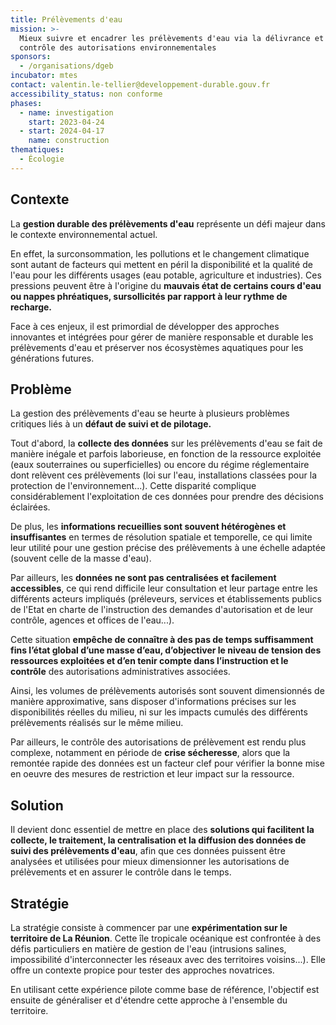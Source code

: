 ```yaml
---
title: Prélèvements d'eau
mission: >-
  Mieux suivre et encadrer les prélèvements d'eau via la délivrance et le
  contrôle des autorisations environnementales
sponsors:
  - /organisations/dgeb
incubator: mtes
contact: valentin.le-tellier@developpement-durable.gouv.fr
accessibility_status: non conforme
phases:
  - name: investigation
    start: 2023-04-24
  - start: 2024-04-17
    name: construction
thematiques:
  - Écologie
---
```

## Contexte

La **gestion durable des prélèvements d'eau** représente un défi majeur dans le contexte environnemental actuel. 

En effet, la surconsommation, les pollutions et le changement climatique sont autant de facteurs qui mettent en péril la disponibilité et la qualité de l'eau pour les différents usages (eau potable, agriculture et industries). Ces pressions peuvent être à l'origine du **mauvais état de certains cours d'eau ou nappes phréatiques, sursollicités par rapport à leur rythme de recharge.**

Face à ces enjeux, il est primordial de développer des approches innovantes et intégrées pour gérer de manière responsable et durable les prélèvements d'eau et préserver nos écosystèmes aquatiques pour les générations futures.

## Problème

La gestion des prélèvements d'eau se heurte à plusieurs problèmes critiques liés à un **défaut de suivi et de pilotage.**

Tout d'abord, la **collecte des données** sur les prélèvements d'eau se fait de manière inégale et parfois laborieuse, en fonction de la ressource exploitée (eaux souterraines ou superficielles) ou encore du régime réglementaire dont relèvent ces prélèvements (loi sur l'eau, installations classées pour la protection de l'environnement...). Cette disparité complique considérablement l'exploitation de ces données pour prendre des décisions éclairées. 

De plus, les **informations recueillies sont souvent hétérogènes et insuffisantes** en termes de résolution spatiale et temporelle, ce qui limite leur utilité pour une gestion précise des prélèvements à une échelle adaptée (souvent celle de la masse d'eau). 

Par ailleurs, les **données ne sont pas centralisées et facilement accessibles**, ce qui rend difficile leur consultation et leur partage entre les différents acteurs impliqués (préleveurs, services et établissements publics de l'Etat en charte de l'instruction des demandes d'autorisation et de leur contrôle, agences et offices de l'eau...). 

Cette situation **empêche de connaître à des pas de temps suffisamment fins l’état global d’une masse d’eau, d’objectiver le niveau de tension des ressources exploitées et d’en tenir compte dans l’instruction et le contrôle** des autorisations administratives associées.

Ainsi, les volumes de prélèvements autorisés sont souvent dimensionnés de manière approximative, sans disposer d'informations précises sur les disponibilités réelles du milieu, ni sur les impacts cumulés des différents prélèvements réalisés sur le même milieu.

Par ailleurs, le contrôle des autorisations de prélèvement est rendu plus complexe, notamment en période de **crise sécheresse**, alors que la remontée rapide des données est un facteur clef pour vérifier la bonne mise en oeuvre des mesures de restriction et leur impact sur la ressource.

## Solution

Il devient donc essentiel de mettre en place des **solutions qui facilitent la collecte, le traitement, la centralisation et la diffusion des données de suivi des prélèvements d'eau**, afin que ces données puissent être analysées et utilisées pour mieux dimensionner les autorisations de prélèvements et en assurer le contrôle dans le temps.

## Stratégie

La stratégie consiste à commencer par une **expérimentation sur le territoire de La Réunion**. Cette île tropicale océanique est confrontée à des défis particuliers en matière de gestion de l'eau (intrusions salines, impossibilité d'interconnecter les réseaux avec des territoires voisins...). Elle offre un contexte propice pour tester des approches novatrices. 

En utilisant cette expérience pilote comme base de référence, l'objectif est ensuite de généraliser et d'étendre cette approche à l'ensemble du territoire.